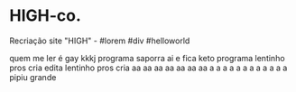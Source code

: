 # HIGH-co.
Recriação site "HIGH" - #lorem #div #helloworld

quem me ler é gay kkkj
programa saporra ai e fica keto
programa lentinho pros cria
edita lentinho pros cria aa aa aa aa aa aa aa  a a  a a a a a a  a a a a
pipiu grande
